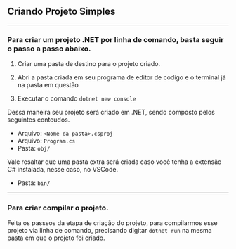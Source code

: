 ## Criando Projeto Simples

---
### Para criar um projeto .NET por linha de comando, basta seguir o passo a passo abaixo.

1. Criar uma pasta de destino para o projeto criado.  

2. Abri a pasta criada em seu programa de editor de codigo e o terminal já na pasta em questão

3. Executar o comando `dotnet new console`

Dessa maneira seu projeto será criado em .NET, sendo composto pelos seguintes conteudos.

- Arquivo: `<Nome da pasta>.csproj`
- Arquivo: `Program.cs`
- Pasta: `obj/`

Vale resaltar que uma pasta extra será criada caso você tenha a extensão C# instalada, nesse caso, no VSCode.

- Pasta: `bin/`

--- 
### Para criar compilar o projeto.

Feita os passsos da etapa de criação do projeto, para compilarmos esse projeto via linha de comando, precisando digitar `dotnet run` na mesma pasta em que o projeto foi criado.
